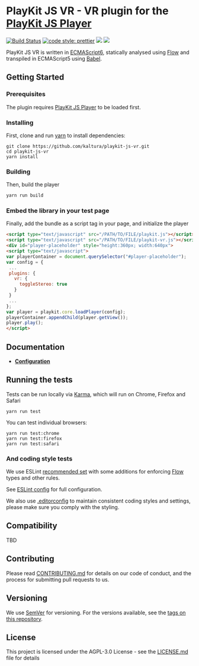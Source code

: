 # PlayKit JS VR - VR plugin for the [PlayKit JS Player]

[![Build Status](https://travis-ci.org/kaltura/playkit-js-vr.svg?branch=master)](https://travis-ci.org/kaltura/playkit-js-vr)
[![code style: prettier](https://img.shields.io/badge/code_style-prettier-ff69b4.svg?style=flat-square)](https://github.com/prettier/prettier)
[![](https://img.shields.io/npm/v/@playkit-js/playkit-js-vr/latest.svg)](https://www.npmjs.com/package/@playkit-js/playkit-js-vr)
[![](https://img.shields.io/npm/v/@playkit-js/playkit-js-vr/canary.svg)](https://www.npmjs.com/package/@playkit-js/playkit-js-vr/v/canary)

PlayKit JS VR is written in [ECMAScript6], statically analysed using [Flow] and transpiled in ECMAScript5 using [Babel].

[flow]: https://flow.org/
[ecmascript6]: https://github.com/ericdouglas/ES6-Learning#articles--tutorials
[babel]: https://babeljs.io

## Getting Started

### Prerequisites

The plugin requires [PlayKit JS Player] to be loaded first.

[playkit js player]: https://github.com/kaltura/playkit-js

### Installing

First, clone and run [yarn] to install dependencies:

[yarn]: https://yarnpkg.com/lang/en/

```
git clone https://github.com/kaltura/playkit-js-vr.git
cd playkit-js-vr
yarn install
```

### Building

Then, build the player

```javascript
yarn run build
```

### Embed the library in your test page

Finally, add the bundle as a script tag in your page, and initialize the player

```html
<script type="text/javascript" src="/PATH/TO/FILE/playkit.js"></script>                     <!--PlayKit player-->
<script type="text/javascript" src="/PATH/TO/FILE/playkit-vr.js"></script>                 <!--PlayKit VR plugin-->
<div id="player-placeholder" style="height:360px; width:640px">
<script type="text/javascript">
var playerContainer = document.querySelector("#player-placeholder");
var config = {
 ...
 plugins: {
   vr: {
     toggleStereo: true
   }
 }
 ...
};
var player = playkit.core.loadPlayer(config);
playerContainer.appendChild(player.getView());
player.play();
</script>
```

## Documentation

* **[Configuration](docs/configuration.md)**

## Running the tests

Tests can be run locally via [Karma], which will run on Chrome, Firefox and Safari

[karma]: https://karma-runner.github.io/1.0/index.html

```
yarn run test
```

You can test individual browsers:

```
yarn run test:chrome
yarn run test:firefox
yarn run test:safari
```

### And coding style tests

We use ESLint [recommended set](http://eslint.org/docs/rules/) with some additions for enforcing [Flow] types and other rules.

See [ESLint config](.eslintrc.json) for full configuration.

We also use [.editorconfig](.editorconfig) to maintain consistent coding styles and settings, please make sure you comply with the styling.

## Compatibility

TBD

## Contributing

Please read [CONTRIBUTING.md](https://gist.github.com/PurpleBooth/b24679402957c63ec426) for details on our code of conduct, and the process for submitting pull requests to us.

## Versioning

We use [SemVer](http://semver.org/) for versioning. For the versions available, see the [tags on this repository](https://github.com/kaltura/playkit-js-vr/tags).

## License

This project is licensed under the AGPL-3.0 License - see the [LICENSE.md](LICENSE.md) file for details
